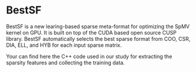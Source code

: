 # BestSF
BestSF is a new learing-based sparse meta-format for optimizing the SpMV kernel on GPU. It is built on top of the CUDA based open source CUSP library. BestSF automatically selects the best sparse format from COO, CSR, DIA, ELL, and HYB for each input sparse matrix. 

Your can find here the C++ code used in our study for extracting the sparsity features and collecting the training data.
